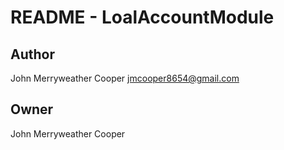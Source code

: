 # README - LoalAccountModule

## Author

John Merryweather Cooper <jmcooper8654@gmail.com>

## Owner

John Merryweather Cooper
